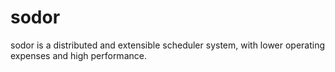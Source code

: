 # sodor
sodor is a distributed and extensible scheduler system, with lower operating expenses and high performance.
